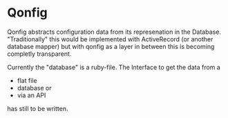 Qonfig
=======================================

Qonfig abstracts configuration data from its represenation in the Database. "Traditionally" this would be implemented 
with ActiveRecord (or another database mapper) but with qonfig as a layer in between this is becoming completly transparent.

Currently the "database" is a ruby-file. The Interface to get the data from a 
* flat file
* database or
* via an API

has still to be written.

